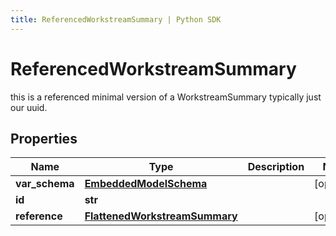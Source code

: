 ```yaml
---
title: ReferencedWorkstreamSummary | Python SDK
---
```


# ReferencedWorkstreamSummary

this is a referenced minimal version of a WorkstreamSummary typically just our uuid.

## Properties

Name | Type | Description | Notes
------------ | ------------- | ------------- | -------------
**var_schema** | [**EmbeddedModelSchema**](EmbeddedModelSchema) |  | [optional] 
**id** | **str** |  | 
**reference** | [**FlattenedWorkstreamSummary**](FlattenedWorkstreamSummary) |  | [optional] 


